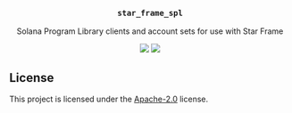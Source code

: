<h3 align="center">
  <code>star_frame_spl</code>
</h3>
<p align="center">
 Solana Program Library clients and account sets for use with Star Frame
</p>
<p align="center">
  <a href="https://crates.io/crates/star_frame_spl"><img src="https://img.shields.io/crates/v/star_frame_spl?logo=rust" /></a>
  <a href="https://docs.rs/star_frame_spl"><img src="https://img.shields.io/docsrs/star_frame_spl?logo=docsdotrs" /></a>
</p>

## License

This project is licensed under the [Apache-2.0](LICENSE) license.
